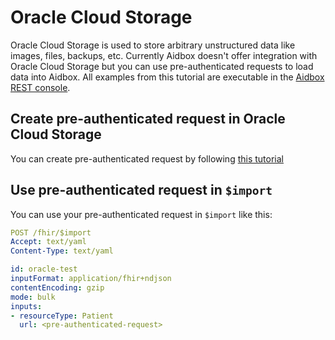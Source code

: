 # Oracle Cloud Storage

Oracle Cloud Storage is used to store arbitrary unstructured data like images, files, backups, etc. Currently Aidbox doesn't offer integration with Oracle Cloud Storage but you can use pre-authenticated requests to load data into Aidbox. All examples from this tutorial are executable in the [Aidbox REST console](../overview/aidbox-ui/rest-console.md).

## Create pre-authenticated request in Oracle Cloud Storage

You can create pre-authenticated request by following [this tutorial](https://docs.oracle.com/en-us/iaas/Content/Object/Tasks/usingpreauthenticatedrequests.htm)

## Use pre-authenticated request in `$import`

You can use your pre-authenticated request in `$import` like this:

```yaml
POST /fhir/$import
Accept: text/yaml
Content-Type: text/yaml

id: oracle-test
inputFormat: application/fhir+ndjson
contentEncoding: gzip
mode: bulk
inputs:
- resourceType: Patient
  url: <pre-authenticated-request>
```
